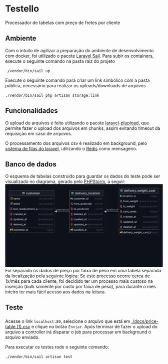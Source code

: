 # Testello
Processador de tabelas com preço de fretes por cliente


Ambiente
--
Com o intuito de agilizar a preparação do ambiente de desenvolvimento com docker, foi utilizado o pacote [Laravel Sail](https://laravel.com/docs/9.x/sail).
Para subir os containers, execute o seguinte comando na pasta raiz do projeto
```shell
./vendor/bin/sail up
```

Execute o seguinte comando para criar um link simbólico com a pasta pública, necessário para realizar os uploads/downloads de arquivos
```shell
./vendor/bin/sail php artisan storage:link
```

Funcionalidades
--
O upload do arquivos é feito utilizando o pacote [laravel-plupload](https://github.com/jildertmiedema/laravel-plupload),
que permite fazer o upload dos arquivos em chunks, assim evitando timeout da requisição em caso de arquivos.

O processamento dos arquivos csv é realizado em background, pelo [sistema de filas do laravel](https://laravel.com/docs/9.x/queues), utilizando
o [Redis](https://redis.io/) como mensageiro.

Banco de dados
--

O esquema de tabelas construído para guardar os dados do teste pode ser visualizado no diagrama, gerado pelo [PHPStorm](https://www.jetbrains.com/help/phpstorm/creating-diagrams.html), a seguir:
![database schema](./docs/testello-database.png)
Foi separado os dados de preço por faixa de peso em uma tabela separada da localização pela seguinte lógica:
Se este processo ocorre cerca de 1x/mês para cada cliente, foi decidido ter um processo mais custoso na inserção
(bulk somente por custo por faixa de peso), para durante o mês inteiro ter mais fácil acesso aos dados na leitura. 

Teste
--
###
Acesse o link `localhost:80`, selecione o arquivo que está em [./docs/price-table (1).csv](docs%2Fprice-table%20%281%29.csv) e clique no botão `Enviar`.
Após terminar de fazer o upload do arquivo a controller irá disparar o job para processar em background o arquivo enviado.

Para executar os testes rode o seguinte comando:
```shell
./vendor/bin/sail artisan test
```
